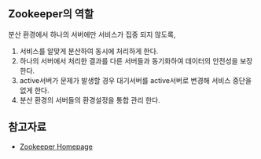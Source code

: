 ## Zookeeper의 역할
분산 환경에서 하나의 서버에만 서비스가 집중 되지 않도록, 
 1. 서비스를 알맞게 분산하여 동시에 처리하게 한다.
 1. 하나의 서버에서 처리한 결과를 다른 서버들과 동기화하여 데이터의 안전성을 보장 한다.
 1. active서버가 문제가 발생할 경우 대기서버를 active서버로 변경해 서비스 중단을 없게 한다. 
 1. 분산 환경의 서버들의 환경설정을 통합 관리 한다. 


## 참고자료
 - [Zookeeper Homepage](http://zookeeper.apache.org/)